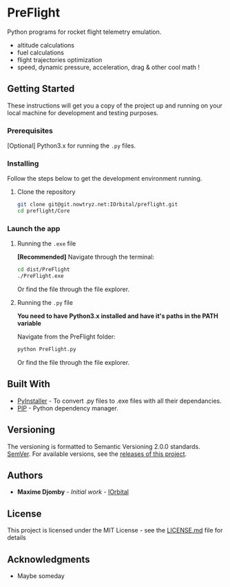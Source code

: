 # PreFlight

Python programs for rocket flight telemetry emulation.
- altitude calculations
- fuel calculations
- flight trajectories optimization
- speed, dynamic pressure, acceleration, drag & other cool math !

## Getting Started

These instructions will get you a copy of the project up and running on your local machine for development and testing purposes.

### Prerequisites

[Optional] Python3.x for running the `.py` files.

### Installing

Follow the steps below to get the development environment running.

1. Clone the repository
    ```bash
    git clone git@git.nowtryz.net:IOrbital/preflight.git
    cd preflight/Core
    ```

### Launch the app

1. Running the `.exe` file

    **[Recommended]** Navigate through the terminal:
    ```bash
    cd dist/PreFlight
    ./PreFlight.exe
    ```
    Or find the file through the file explorer.

2. Running the `.py` file

    **You need to have Python3.x installed and have it's paths in the PATH variable**

    Navigate from the PreFlight folder:
    ```bash
    python PreFlight.py
    ```
    Or find the file through the file explorer.

## Built With

* [PyInstaller](https://pyinstaller.readthedocs.io/) - To convert .py files to .exe files with all their dependancies.
* [PIP](https://pip.pypa.io/) - Python dependency manager.

## Versioning

The versioning is formatted to Semantic Versioning 2.0.0 standards. [SemVer](https://semver.org/).
For available versions, see the [releases of this project](https://github.com/Oxyde2/Preflight/releases).

## Authors

* **Maxime Djomby** - *Initial work* - [IOrbital](https://git.nowtryz.net/IOrbital)

## License

This project is licensed under the MIT License - see the [LICENSE.md](LICENSE.md) file for details

## Acknowledgments

* Maybe someday

